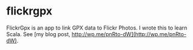 # flickrgpx #

FlickrGpx is an app to link GPX data to Flickr Photos.  I wrote this to learn Scala.  See [my blog post, http://wp.me/pnRto-dW](http://wp.me/pnRto-dW).
